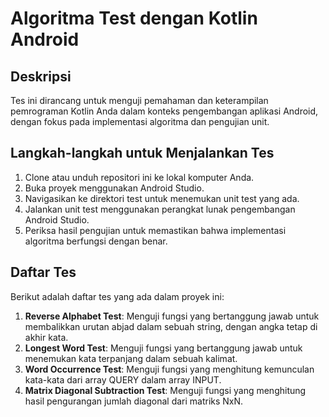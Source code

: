 # Algoritma Test dengan Kotlin Android
## Deskripsi
Tes ini dirancang untuk menguji pemahaman dan keterampilan pemrograman Kotlin Anda dalam konteks pengembangan aplikasi Android, dengan fokus pada implementasi algoritma dan pengujian unit.
## Langkah-langkah untuk Menjalankan Tes
1. Clone atau unduh repositori ini ke lokal komputer Anda.
2. Buka proyek menggunakan Android Studio.
3. Navigasikan ke direktori test untuk menemukan unit test yang ada.
4. Jalankan unit test menggunakan perangkat lunak pengembangan Android Studio.
5. Periksa hasil pengujian untuk memastikan bahwa implementasi algoritma berfungsi dengan benar.
## Daftar Tes
Berikut adalah daftar tes yang ada dalam proyek ini:
1. **Reverse Alphabet Test**: Menguji fungsi yang bertanggung jawab untuk membalikkan urutan abjad dalam sebuah string, dengan angka tetap di akhir kata.
1. **Longest Word Test**: Menguji fungsi yang bertanggung jawab untuk menemukan kata terpanjang dalam sebuah kalimat.
1. **Word Occurrence Test**: Menguji fungsi yang menghitung kemunculan kata-kata dari array QUERY dalam array INPUT.
1. **Matrix Diagonal Subtraction Test**: Menguji fungsi yang menghitung hasil pengurangan jumlah diagonal dari matriks NxN.

